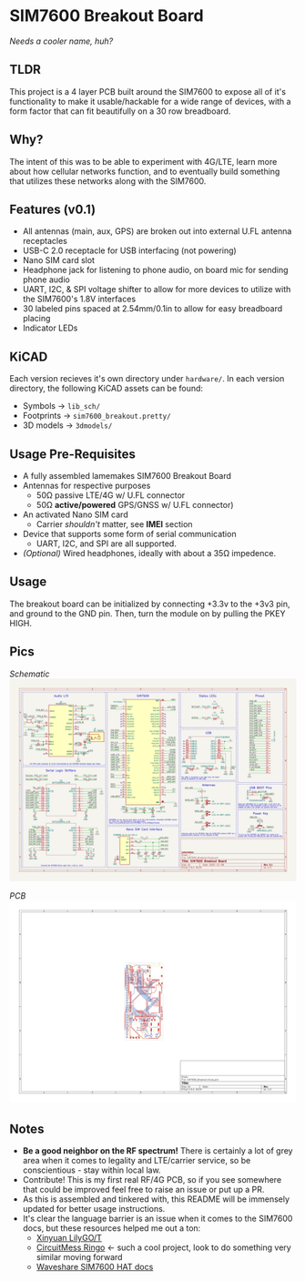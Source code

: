 # SIM7600 Breakout Board

*Needs a cooler name, huh?*

## TLDR

This project is a 4 layer PCB built around the SIM7600 to expose all of it's functionality to make it usable/hackable for a wide range of devices, with a form factor that can fit beautifully on a 30 row breadboard.

## Why?

The intent of this was to be able to experiment with 4G/LTE, learn more about how cellular networks function, and to eventually build something that utilizes these networks along with the SIM7600.

## Features (v0.1)

- All antennas (main, aux, GPS) are broken out into external U.FL antenna receptacles 
- USB-C 2.0 receptacle for USB interfacing (not powering)
- Nano SIM card slot
- Headphone jack for listening to phone audio, on board mic for sending phone audio
- UART, I2C, & SPI voltage shifter to allow for more devices to utilize with the SIM7600's 1.8V interfaces
- 30 labeled pins spaced at 2.54mm/0.1in to allow for easy breadboard placing
- Indicator LEDs

## KiCAD

Each version recieves it's own directory under `hardware/`. In each version directory, the following KiCAD assets can be found:
 - Symbols -> `lib_sch/`
 - Footprints -> `sim7600_breakout.pretty/`
 - 3D models -> `3dmodels/`

## Usage Pre-Requisites

- A fully assembled lamemakes SIM7600 Breakout Board
- Antennas for respective purposes
    - 50Ω passive LTE/4G w/ U.FL connector
    - 50Ω **active/powered** GPS/GNSS w/ U.FL connector)
- An activated Nano SIM card
    - Carrier _shouldn't_ matter, see **IMEI** section
- Device that supports some form of serial communication
    - UART, I2C, and SPI are all supported.
- _(Optional)_ Wired headphones, ideally with about a 35Ω impedence.

## Usage 

The breakout board can be initialized by connecting +3.3v to the +3v3 pin, and ground to the GND pin. Then, turn the module on by pulling the PKEY HIGH.

## Pics

*Schematic*
![SIM7600 Breakout Board Schematic](pics/SIM7600_Breakout.svg)

*PCB*
![SIM7600 Breakout Board Schematic](pics/SIM7600_Breakout-pcb.svg)

## Notes

- **Be a good neighbor on the RF spectrum!** There is certainly a lot of grey area when it comes to legality and LTE/carrier service, so be conscientious - stay within local law. 
- Contribute! This is my first real RF/4G PCB, so if you see somewhere that could be improved feel free to raise an issue or put up a PR.
- As this is assembled and tinkered with, this README will be immensely updated for better usage instructions.
- It's clear the language barrier is an issue when it comes to the SIM7600 docs, but these resources helped me out a ton:
    - [Xinyuan LilyGO/T](https://github.com/Xinyuan-LilyGO/T-SIM7600X)
    - [CircuitMess Ringo](https://github.com/CircuitMess/CircuitMess-Ringo) <- such a cool project, look to do something very similar moving forward
    - [Waveshare SIM7600 HAT docs](https://www.waveshare.com/wiki/SIM7600E-H_4G_HAT)

